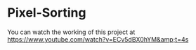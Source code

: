 # Pixel-Sorting
You can watch the working of this project at https://www.youtube.com/watch?v=ECv5dBX0hYM&amp;t=4s

